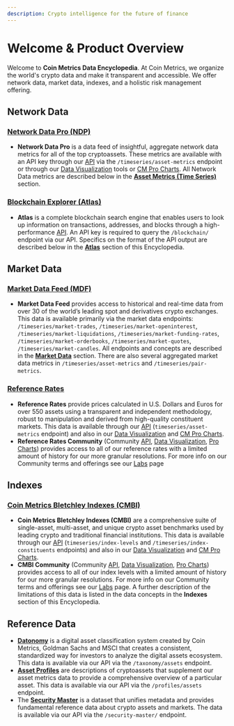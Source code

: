 ```yaml
---
description: Crypto intelligence for the future of finance
---
```


# Welcome & Product Overview

Welcome to **Coin Metrics Data Encyclopedia**. At Coin Metrics, we organize the world's crypto data and make it transparent and accessible. We offer network data, market data, indexes, and a holistic risk management offering.

## Network Data

### [Network Data Pro (NDP)](https://coinmetrics.io/network-data-pro/)

* **Network Data Pro** is a data feed of insightful, aggregate network data metrics for all of the top cryptoassets. These metrics are available with an API key through our [API](https://docs.coinmetrics.io/api/v4/) via the `/timeseries/asset-metrics` endpoint or through our [Data Visualization](data-visualization/) tools or [CM Pro Charts](data-visualization/cmpro/). All Network Data metrics are described below in the [**Asset Metrics (Time Series)**](broken-reference) section.

### [Blockchain Explorer (Atlas)](https://coinmetrics.io/atlas/)

* **Atlas** is a complete blockchain search engine that enables users to look up information on transactions, addresses, and blocks through a high-performance [API](https://docs.coinmetrics.io/api/v4/). An API key is required to query the `/blockchain/` endpoint via our API. Specifics on the format of the API output are described below in the [**Atlas**](network-data/atlas-overview/) section of this Encyclopedia.

## Market Data

### [Market Data Feed (MDF)](https://coinmetrics.io/market-data-feed/)

* **Market Data Feed** provides access to historical and real-time data from over 30 of the world’s leading spot and derivatives crypto exchanges. This data is available primarily via the market data endpoints: `/timeseries/market-trades`, `/timeseries/market-openinterest`, `/timeseries/market-liquidations`, `/timeseries/market-funding-rates`, `/timeseries/market-orderbooks`, `/timeseries/market-quotes`, `/timeseries/market-candles`. All endpoints and concepts are described in the [**Market Data**](market-data/market-data-overview/) section. There are also several aggregated market data metrics in `/timeseries/asset-metrics` and `/timeseries/pair-metrics`.

### [Reference Rates](https://coinmetrics.io/reference-rates/)

* **Reference Rates** provide prices calculated in U.S. Dollars and Euros for over 550 assets using a transparent and independent methodology, robust to manipulation and derived from high-quality constituent markets. This data is available through our [API](access-our-data/api/) (`timeseries/asset-metrics` endpoint) and also in our [Data Visualization](data-visualization/) and [CM Pro Charts](data-visualization/cmpro/).
* **Reference Rates Community** (Community [API](access-our-data/api/), [Data Visualization](data-visualization/), [Pro Charts](data-visualization/cmpro/)) provides access to all of our reference rates with a limited amount of history for our more granular resolutions. For more info on our Community terms and offerings see our [Labs](https://coinmetrics.io/cm-labs/) page

## Indexes

### [Coin Metrics Bletchley Indexes (CMBI)](https://coinmetrics.io/cm-indexes/)

* **Coin Metrics Bletchley Indexes (CMBI)** are a comprehensive suite of single-asset, multi-asset, and unique crypto asset benchmarks used by leading crypto and traditional financial institutions. This data is available through our [API](access-our-data/api/) (`timeseries/index-levels` and `/timeseries/index-constituents` endpoints) and also in our [Data Visualization](data-visualization/) and [CM Pro Charts](data-visualization/cmpro/).
* **CMBI Community** (Community [API](access-our-data/api/), [Data Visualization](data-visualization/), [Pro Charts](data-visualization/cmpro/)) provides access to all of our index levels with a limited amount of history for our more granular resolutions. For more info on our Community terms and offerings see our [Labs](https://coinmetrics.io/cm-labs/) page. A further description of the limitations of this data is listed in the data concepts in the **Indexes** section of this Encyclopedia.

## Reference Data

* [**Datonomy**](reference-data/datonomy-overview/) is a digital asset classification system created by Coin Metrics, Goldman Sachs and MSCI that creates a consistent, standardized way for investors to analyze the digital assets ecosystem. This data is available via our API via the `/taxonomy/assets` endpoint.
* [**Asset Profiles**](reference-data/asset-profiles-overview/asset-profiles.md) are descriptions of cryptoassets that supplement our asset metrics data to provide a comprehensive overview of a particular asset. This data is available via our API via the `/profiles/assets` endpoint.
* The [**Security Master**](reference-data/security-master-overview/) is a dataset that unifies metadata and provides fundamental reference data about crypto assets and markets. The data is available via our API via the `/security-master/` endpoint.

